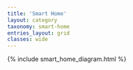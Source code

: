 ```yaml
---
title: 'Smart Home'
layout: category
taxonomy: smart-home
entries_layout: grid
classes: wide
---
```

{% include smart_home_diagram.html %}